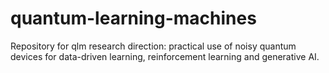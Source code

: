# quantum-learning-machines
Repository for qlm research direction: practical use of noisy quantum devices for data-driven learning, reinforcement learning and generative AI.
